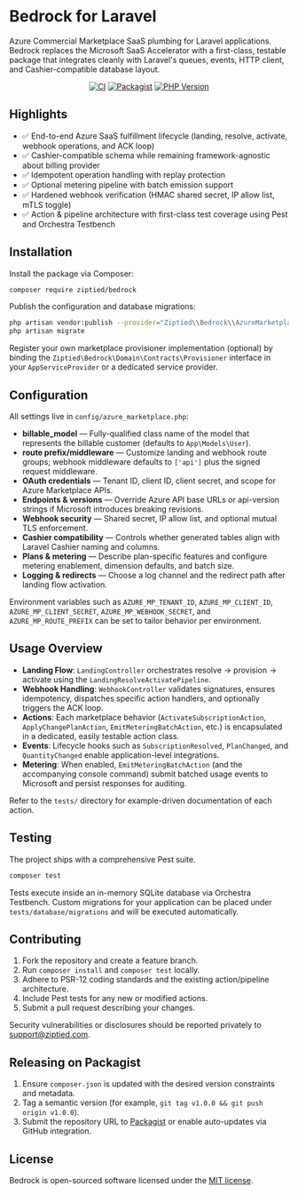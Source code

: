 # Bedrock for Laravel

Azure Commercial Marketplace SaaS plumbing for Laravel applications. Bedrock replaces the Microsoft SaaS Accelerator with a first-class, testable package that integrates cleanly with Laravel's queues, events, HTTP client, and Cashier-compatible database layout.

<p align="center">
    <a href="https://github.com/ziptied/bedrock/actions"><img src="https://github.com/ziptied/bedrock/actions/workflows/tests.yml/badge.svg" alt="CI"></a>
    <a href="https://packagist.org/packages/ziptied/bedrock"><img src="https://img.shields.io/packagist/v/ziptied/bedrock.svg" alt="Packagist"></a>
    <a href="https://packagist.org/packages/ziptied/bedrock"><img src="https://img.shields.io/packagist/php-v/ziptied/bedrock.svg" alt="PHP Version"></a>
</p>

## Highlights

- ✅ End-to-end Azure SaaS fulfillment lifecycle (landing, resolve, activate, webhook operations, and ACK loop)
- ✅ Cashier-compatible schema while remaining framework-agnostic about billing provider
- ✅ Idempotent operation handling with replay protection
- ✅ Optional metering pipeline with batch emission support
- ✅ Hardened webhook verification (HMAC shared secret, IP allow list, mTLS toggle)
- ✅ Action & pipeline architecture with first-class test coverage using Pest and Orchestra Testbench

## Installation

Install the package via Composer:

```bash
composer require ziptied/bedrock
```

Publish the configuration and database migrations:

```bash
php artisan vendor:publish --provider="Ziptied\\Bedrock\\AzureMarketplaceServiceProvider"
php artisan migrate
```

Register your own marketplace provisioner implementation (optional) by binding the `Ziptied\Bedrock\Domain\Contracts\Provisioner` interface in your `AppServiceProvider` or a dedicated service provider.

## Configuration

All settings live in `config/azure_marketplace.php`:

- **billable_model** &mdash; Fully-qualified class name of the model that represents the billable customer (defaults to `App\Models\User`).
- **route prefix/middleware** &mdash; Customize landing and webhook route groups; webhook middleware defaults to `['api']` plus the signed request middleware.
- **OAuth credentials** &mdash; Tenant ID, client ID, client secret, and scope for Azure Marketplace APIs.
- **Endpoints & versions** &mdash; Override Azure API base URLs or api-version strings if Microsoft introduces breaking revisions.
- **Webhook security** &mdash; Shared secret, IP allow list, and optional mutual TLS enforcement.
- **Cashier compatibility** &mdash; Controls whether generated tables align with Laravel Cashier naming and columns.
- **Plans & metering** &mdash; Describe plan-specific features and configure metering enablement, dimension defaults, and batch size.
- **Logging & redirects** &mdash; Choose a log channel and the redirect path after landing flow activation.

Environment variables such as `AZURE_MP_TENANT_ID`, `AZURE_MP_CLIENT_ID`, `AZURE_MP_CLIENT_SECRET`, `AZURE_MP_WEBHOOK_SECRET`, and `AZURE_MP_ROUTE_PREFIX` can be set to tailor behavior per environment.

## Usage Overview

- **Landing Flow**: `LandingController` orchestrates resolve → provision → activate using the `LandingResolveActivatePipeline`.
- **Webhook Handling**: `WebhookController` validates signatures, ensures idempotency, dispatches specific action handlers, and optionally triggers the ACK loop.
- **Actions**: Each marketplace behavior (`ActivateSubscriptionAction`, `ApplyChangePlanAction`, `EmitMeteringBatchAction`, etc.) is encapsulated in a dedicated, easily testable action class.
- **Events**: Lifecycle hooks such as `SubscriptionResolved`, `PlanChanged`, and `QuantityChanged` enable application-level integrations.
- **Metering**: When enabled, `EmitMeteringBatchAction` (and the accompanying console command) submit batched usage events to Microsoft and persist responses for auditing.

Refer to the `tests/` directory for example-driven documentation of each action.

## Testing

The project ships with a comprehensive Pest suite.

```bash
composer test
```

Tests execute inside an in-memory SQLite database via Orchestra Testbench. Custom migrations for your application can be placed under `tests/database/migrations` and will be executed automatically.

## Contributing

1. Fork the repository and create a feature branch.
2. Run `composer install` and `composer test` locally.
3. Adhere to PSR-12 coding standards and the existing action/pipeline architecture.
4. Include Pest tests for any new or modified actions.
5. Submit a pull request describing your changes.

Security vulnerabilities or disclosures should be reported privately to [support@ziptied.com](mailto:support@ziptied.com).

## Releasing on Packagist

1. Ensure `composer.json` is updated with the desired version constraints and metadata.
2. Tag a semantic version (for example, `git tag v1.0.0 && git push origin v1.0.0`).
3. Submit the repository URL to [Packagist](https://packagist.org/packages/submit) or enable auto-updates via GitHub integration.

## License

Bedrock is open-sourced software licensed under the [MIT license](LICENSE).
